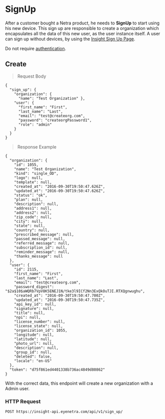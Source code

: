 # SignUp

After a customer bought a Netra product, he needs  to **SignUp** to start using his new device.
This sign up are responsible to create a organization which encapsulates all the data of this new user, as the user instance itself.
A user can sign up without devices, by using the [Insight Sign Up Page](https://insight.eyenetra.com/sign_up).

<aside class="warn">
Do not require <a href="#basic-authentication">authentication</a>.
</aside>

## Create

> Request Body

````
{
  "sign_up": {
    "organization": {
      "name": "Test Organization" },
    "user": {
      "first_name": "First",
      "last_name": "Last",
      "email": "test@createorg.com",
      "password": "createorgPassword1",
      "role": "admin"
    }
  }
}
````

> Response Example 

````
{
  "organization": {
    "id": 1055,
    "name": "Test Organization",
    "kind": "single_OD",
    "logo": null,
    "template": null,
    "created_at": "2016-09-30T19:50:47.626Z",
    "updated_at": "2016-09-30T19:50:47.626Z",
    "status": "ok",
    "plan": null,
    "description": null,
    "address1": null,
    "address2": null,
    "zip_code": null,
    "city": null,
    "state": null,
    "country": null,
    "prescribed_message": null,
    "passed_message": null,
    "referred_message": null,
    "subscription_id": null,
    "reminder_message": null,
    "thanks_message": null
  },
  "user": {
    "id": 2115,
    "first_name": "First",
    "last_name": "Last",
    "email": "test@createorg.com",
    "password_digest": "$2a$10$aWQRb7VpV8K5ENEJ1N/tke3l9ICf2Nn3ExQkOuTJI.RTXQgnwughu",
    "created_at": "2016-09-30T19:50:47.700Z",
    "updated_at": "2016-09-30T19:50:47.735Z",
    "api_key_id": null,
    "signature": null,
    "title": null,
    "npi": null,
    "license_number": null,
    "license_state": null,
    "organization_id": 1055,
    "longitude": null,
    "latitude": null,
    "photo_url": null,
    "description": null,
    "group_id": null,
    "deleted": false,
    "locale": "en-US"
  },
  "token": "d75f861ed4401338b736ac4849d80862"
}
````

With the correct data, this endpoint will create a new organization with a Admin user.

### HTTP Request

`POST https://insight-api.eyenetra.com/api/v1/sign_up/`

